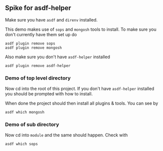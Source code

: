 ## Spike for asdf-helper

Make sure you have `asdf` and `direnv` installed.

This demo makes use of `sops` and `mongosh` tools to install. To make sure you don't currently have them set up do

    asdf plugin remove sops
    asdf plugin remove mongosh

Also make sure you don't have `asdf-helper` installed

    asdf plugin remove asdf-helper


### Demo of top level directory

 Now cd into the root of this project. If you don't have `asdf-helper` installed you should be prompted with how to install.

 When done the project should then install all plugins & tools. You can see by

    asdf which mongosh

### Demo of sub directory

Now cd into `module` and the same should happen. Check with

    asdf which sops